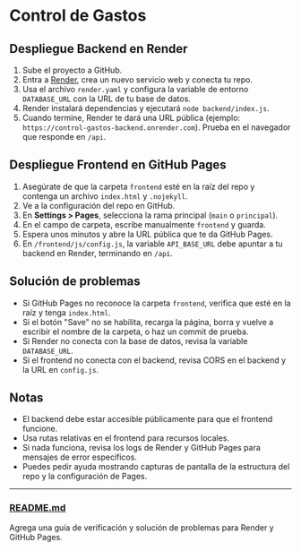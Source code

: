 # Control de Gastos

## Despliegue Backend en Render

1. Sube el proyecto a GitHub.
2. Entra a [Render](https://render.com/), crea un nuevo servicio web y conecta tu repo.
3. Usa el archivo `render.yaml` y configura la variable de entorno `DATABASE_URL` con la URL de tu base de datos.
4. Render instalará dependencias y ejecutará `node backend/index.js`.
5. Cuando termine, Render te dará una URL pública (ejemplo: `https://control-gastos-backend.onrender.com`). Prueba en el navegador que responde en `/api`.

## Despliegue Frontend en GitHub Pages

1. Asegúrate de que la carpeta `frontend` esté en la raíz del repo y contenga un archivo `index.html` y `.nojekyll`.
2. Ve a la configuración del repo en GitHub.
3. En **Settings > Pages**, selecciona la rama principal (`main` o `principal`).
4. En el campo de carpeta, escribe manualmente `frontend` y guarda.
5. Espera unos minutos y abre la URL pública que te da GitHub Pages.
6. En `/frontend/js/config.js`, la variable `API_BASE_URL` debe apuntar a tu backend en Render, terminando en `/api`.

## Solución de problemas

- Si GitHub Pages no reconoce la carpeta `frontend`, verifica que esté en la raíz y tenga `index.html`.
- Si el botón "Save" no se habilita, recarga la página, borra y vuelve a escribir el nombre de la carpeta, o haz un commit de prueba.
- Si Render no conecta con la base de datos, revisa la variable `DATABASE_URL`.
- Si el frontend no conecta con el backend, revisa CORS en el backend y la URL en `config.js`.

## Notas

- El backend debe estar accesible públicamente para que el frontend funcione.
- Usa rutas relativas en el frontend para recursos locales.
- Si nada funciona, revisa los logs de Render y GitHub Pages para mensajes de error específicos.
- Puedes pedir ayuda mostrando capturas de pantalla de la estructura del repo y la configuración de Pages.

---

### [README.md](vscode-remote://codespaces/workspaces/Control-de-Gastos/README.md)

Agrega una guía de verificación y solución de problemas para Render y GitHub Pages.
